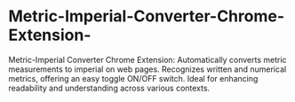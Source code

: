 # Metric-Imperial-Converter-Chrome-Extension-
Metric-Imperial Converter Chrome Extension: Automatically converts metric measurements to imperial on web pages. Recognizes written and numerical metrics, offering an easy toggle ON/OFF switch. Ideal for enhancing readability and understanding across various contexts.
